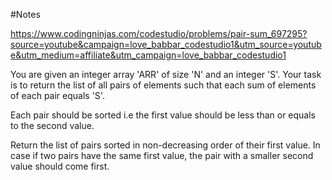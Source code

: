 #Notes

https://www.codingninjas.com/codestudio/problems/pair-sum_697295?source=youtube&campaign=love_babbar_codestudio1&utm_source=youtube&utm_medium=affiliate&utm_campaign=love_babbar_codestudio1

You are given an integer array 'ARR' of size 'N' and an integer 'S'. Your task is to return the list of all pairs of elements such that each sum of elements of each pair equals 'S'.

Each pair should be sorted i.e the first value should be less than or equals to the second value.

Return the list of pairs sorted in non-decreasing order of their first value. In case if two pairs have the same first value, the pair with a smaller second value should come first.
